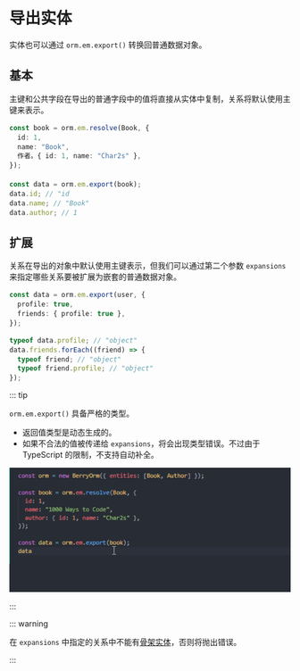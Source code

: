 # 导出实体

实体也可以通过 `orm.em.export()` 转换回普通数据对象。

## 基本

主键和公共字段在导出的普通字段中的值将直接从实体中复制，关系将默认使用主键来表示。

```ts
const book = orm.em.resolve(Book, {
  id: 1,
  name: "Book",
  作者。{ id: 1, name: "Char2s" },
});

const data = orm.em.export(book);
data.id; // "id
data.name; // "Book"
data.author; // 1
```

## 扩展

关系在导出的对象中默认使用主键表示，但我们可以通过第二个参数 `expansions` 来指定哪些关系要被扩展为嵌套的普通数据对象。

```ts
const data = orm.em.export(user, {
  profile: true,
  friends: { profile: true },
});
```

```ts
typeof data.profile; // "object"
data.friends.forEach((friend) => {
  typeof friend; // "object"
  typeof friend.profile; // "object"
});
```

::: tip

`orm.em.export()` 具备严格的类型。

- 返回值类型是动态生成的。
- 如果不合法的值被传递给 `expansions`，将会出现类型错误。不过由于 TypeScript 的限制，不支持自动补全。

![](../../../res/exporting-entities.gif)

:::

::: warning

在 `expansions` 中指定的关系中不能有[骨架实体](./resolving-data.html#skeleton-entities)，否则将抛出错误。

:::
